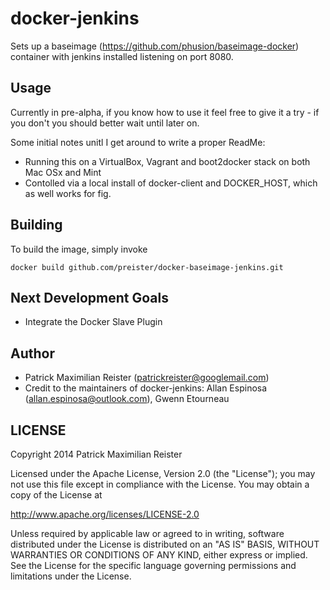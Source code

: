 # docker-jenkins

Sets up a baseimage (https://github.com/phusion/baseimage-docker) container with jenkins installed listening on port 8080.

## Usage

Currently in pre-alpha, if you know how to use it feel free to give it a try - if you don't you should better wait until later on.

Some initial notes unitl I get around to write a proper ReadMe:
  * Running this on a VirtualBox, Vagrant and boot2docker stack on both Mac OSx and Mint
  * Contolled via a local install of docker-client and DOCKER_HOST, which as well works for fig.

## Building

To build the image, simply invoke

    docker build github.com/preister/docker-baseimage-jenkins.git

## Next Development Goals

  * Integrate the Docker Slave Plugin

## Author

  * Patrick Maximilian Reister (<patrickreister@googlemail.com>)
  * Credit to the maintainers of docker-jenkins: Allan Espinosa (<allan.espinosa@outlook.com>), Gwenn Etourneau

## LICENSE

Copyright 2014 Patrick Maximilian Reister

Licensed under the Apache License, Version 2.0 (the "License");
you may not use this file except in compliance with the License.
You may obtain a copy of the License at

  http://www.apache.org/licenses/LICENSE-2.0

Unless required by applicable law or agreed to in writing, software
distributed under the License is distributed on an "AS IS" BASIS,
WITHOUT WARRANTIES OR CONDITIONS OF ANY KIND, either express or implied.
See the License for the specific language governing permissions and
limitations under the License.
